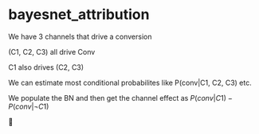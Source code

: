 # bayesnet_attribution

We have 3 channels that drive a conversion

(C1, C2, C3) all drive Conv

C1 also drives (C2, C3)

We can estimate most conditional probabilites like P(conv|C1, C2, C3) etc.

We populate the BN and then get the channel effect as $P(conv|C1) - P(conv|\neg C1)$

🦇
